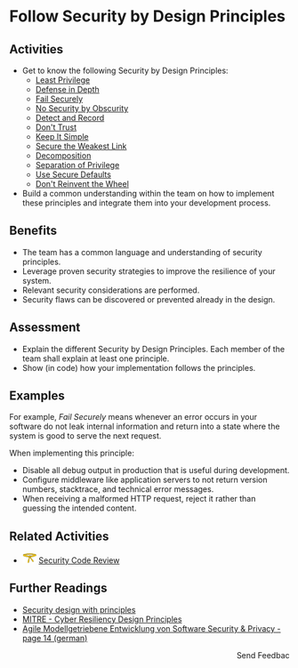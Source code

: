 # Follow Security by Design Principles

## Activities

- Get to know the following Security by Design Principles:
  - [Least Privilege](https://github.com/AppSecure-nrw/security-belts/wiki/Security-by-Design-Principles#least-privilege)
  - [Defense in Depth](https://github.com/AppSecure-nrw/security-belts/wiki/Security-by-Design-Principles#defense-in-depth)
  - [Fail Securely](https://github.com/AppSecure-nrw/security-belts/wiki/Security-by-Design-Principles#fail-securely)
  - [No Security by Obscurity](https://github.com/AppSecure-nrw/security-belts/wiki/Security-by-Design-Principles#no-security-by-obscurity)
  - [Detect and Record](https://github.com/AppSecure-nrw/security-belts/wiki/Security-by-Design-Principles#detect-and-record)
  - [Don't Trust](https://github.com/AppSecure-nrw/security-belts/wiki/Security-by-Design-Principles#dont-trust)
  - [Keep It Simple](https://github.com/AppSecure-nrw/security-belts/wiki/Security-by-Design-Principles#keep-it-simple)
  - [Secure the Weakest Link](https://github.com/AppSecure-nrw/security-belts/wiki/Security-by-Design-Principles#secure-the-weakest-link)
  - [Decomposition](https://github.com/AppSecure-nrw/security-belts/wiki/Security-by-Design-Principles#decomposition)
  - [Separation of Privilege](https://github.com/AppSecure-nrw/security-belts/wiki/Security-by-Design-Principles#separation-of-privilege)
  - [Use Secure Defaults](https://github.com/AppSecure-nrw/security-belts/wiki/Security-by-Design-Principles#use-secure-defaults)
  - [Don't Reinvent the Wheel](https://github.com/AppSecure-nrw/security-belts/wiki/Security-by-Design-Principles#dont-reinvent-the-wheel)
- Build a common understanding within the team on how to implement these principles and integrate them into your development process.

## Benefits

- The team has a common language and understanding of security principles.
- Leverage proven security strategies to improve the resilience of your system.
- Relevant security considerations are performed.
- Security flaws can be discovered or prevented already in the design.

## Assessment

- Explain the different Security by Design Principles. Each member of the team shall explain at least one principle.
- Show (in code) how your implementation follows the principles.

## Examples

For example, *Fail Securely* means whenever an error occurs in your software do not leak internal information and return into a state where the system is good to serve the next request.

When implementing this principle:

- Disable all debug output in production that is useful during development.
- Configure middleware like application servers to not return version numbers, stacktrace, and technical error messages.
- When receiving a malformed HTTP request, reject it rather than guessing the intended content.

## Related Activities

- [<img src="https://raw.githubusercontent.com/AppSecure-nrw/security-belts/assets/belt-img/02_security-belt-yellow.svg" width="25" />](#) [Security Code Review](../yellow/security-code-review.md)

## Further Readings

- [Security design with principles](https://medium.com/ouspg/security-design-with-principles-a8c045765b93)
- [MITRE - Cyber Resiliency Design Principles](https://www.mitre.org/sites/default/files/publications/PR%2017-0103%20Cyber%20Resiliency%20Design%20Principles%20MTR17001.pdf)
- [Agile Modellgetriebene Entwicklung von Software Security & Privacy - page 14 (german)](https://se-rwth.de/phdtheses/Diss-Hermerschmidt-Agile-Modellgetriebene-Entwicklung-von-Software-Security-and-Privacy.pdf)

<p align="right">Send Feedbac</p>
